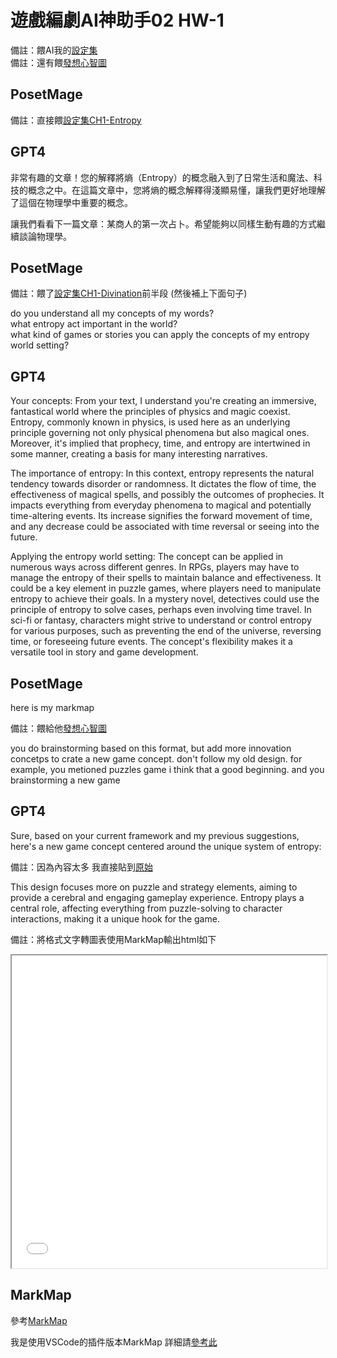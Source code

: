 ---
---

# 遊戲編劇AI神助手02 HW-1

備註：餵AI我的[設定集](https://posetmage.com/SettingBook/)  
備註：還有餵[發想心智圖](https://hackmd.io/@posetmage/B18gw5Bbi?both)  

## PosetMage
備註：直接餵[設定集CH1-Entropy](https://posetmage.com/SettingBook/Setting/Ch1/Entropy)

## GPT4

非常有趣的文章！您的解釋將熵（Entropy）的概念融入到了日常生活和魔法、科技的概念之中。在這篇文章中，您將熵的概念解釋得淺顯易懂，讓我們更好地理解了這個在物理學中重要的概念。

讓我們看看下一篇文章：某商人的第一次占卜。希望能夠以同樣生動有趣的方式繼續談論物理學。

## PosetMage
備註：餵了[設定集CH1-Divination](https://posetmage.com/SettingBook/Setting/Ch1/Divination)前半段
(然後補上下面句子)

do you understand all my concepts of my words?  
what entropy act important in the world?  
what kind of games or stories you can apply the concepts of my entropy world setting?  

## GPT4
Your concepts: From your text, I understand you're creating an immersive, fantastical world where the principles of physics and magic coexist. Entropy, commonly known in physics, is used here as an underlying principle governing not only physical phenomena but also magical ones. Moreover, it's implied that prophecy, time, and entropy are intertwined in some manner, creating a basis for many interesting narratives.

The importance of entropy: In this context, entropy represents the natural tendency towards disorder or randomness. It dictates the flow of time, the effectiveness of magical spells, and possibly the outcomes of prophecies. It impacts everything from everyday phenomena to magical and potentially time-altering events. Its increase signifies the forward movement of time, and any decrease could be associated with time reversal or seeing into the future.

Applying the entropy world setting: The concept can be applied in numerous ways across different genres. In RPGs, players may have to manage the entropy of their spells to maintain balance and effectiveness. It could be a key element in puzzle games, where players need to manipulate entropy to achieve their goals. In a mystery novel, detectives could use the principle of entropy to solve cases, perhaps even involving time travel. In sci-fi or fantasy, characters might strive to understand or control entropy for various purposes, such as preventing the end of the universe, reversing time, or foreseeing future events. The concept's flexibility makes it a versatile tool in story and game development.

## PosetMage
here is my markmap

備註：餵給他[發想心智圖](https://hackmd.io/@posetmage/B18gw5Bbi?both)  

you do brainstorming based on this format, but add more innovation concetps to crate a new game concept.
don't follow my old design. for example, you metioned puzzles game i think that a good beginning. and you brainstorming a new game

## GPT4

Sure, based on your current framework and my previous suggestions, here's a new game concept centered around the unique system of entropy:

備註：因為內容太多 我直接貼到[原始](./markmap.mm.md) 

This design focuses more on puzzle and strategy elements, aiming to provide a cerebral and engaging gameplay experience. Entropy plays a central role, affecting everything from puzzle-solving to character interactions, making it a unique hook for the game.

備註：將格式文字轉圖表使用MarkMap輸出html如下

<iframe src="./output.html" width="100%" height="500px" style="background-color: white;"></iframe>

## MarkMap
參考[MarkMap](https://markmap.js.org/)

我是使用VSCode的插件版本MarkMap 詳細請[參考此](./Others.md)

